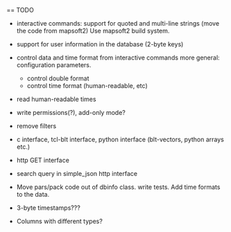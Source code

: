 == TODO

- interactive commands: support for quoted and multi-line
  strings (move the code from mapsoft2)
  Use mapsoft2 build system.

- support for user information in the database (2-byte keys)

- control data and time format from interactive commands
  more general: configuration parameters.
  - control double format
  - control time format (human-readable, etc)

- read human-readable times

- write permissions(?), add-only mode?

- remove filters

- c interface, tcl-blt interface, python interface
  (blt-vectors, python arrays etc.)

- http GET interface

- search query in simple_json http interface

- Move pars/pack code out of dbinfo class.
  write tests. Add time formats to the data.

- 3-byte timestamps???
- Columns with different types?